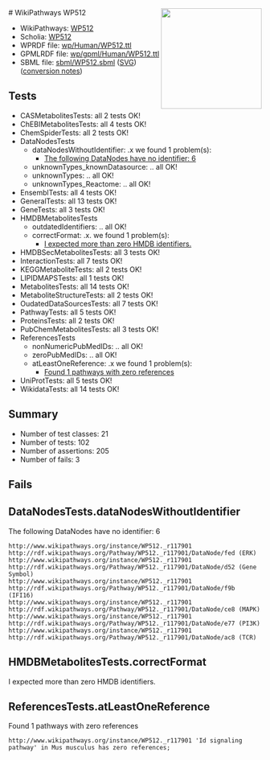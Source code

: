 <img style="float: right; width: 200px" src="../logo.png" />
# WikiPathways WP512

* WikiPathways: [WP512](https://identifiers.org/wikipathways:WP512)
* Scholia: [WP512](https://scholia.toolforge.org/wikipathways/WP512)
* WPRDF file: [wp/Human/WP512.ttl](../wp/Human/WP512.ttl)
* GPMLRDF file: [wp/gpml/Human/WP512.ttl](../wp/gpml/Human/WP512.ttl)
* SBML file: [sbml/WP512.sbml](../sbml/WP512.sbml) ([SVG](../sbml/WP512.svg)) ([conversion notes](../sbml/WP512.txt))

## Tests
* CASMetabolitesTests: all 2 tests OK!
* ChEBIMetabolitesTests: all 4 tests OK!
* ChemSpiderTests: all 2 tests OK!
* DataNodesTests
    * dataNodesWithoutIdentifier: .x we found 1 problem(s):
        * [The following DataNodes have no identifier: 6](#d2d32fa5)
    * unknownTypes_knownDatasource: .. all OK!
    * unknownTypes: .. all OK!
    * unknownTypes_Reactome: .. all OK!
* EnsemblTests: all 4 tests OK!
* GeneralTests: all 13 tests OK!
* GeneTests: all 3 tests OK!
* HMDBMetabolitesTests
    * outdatedIdentifiers: .. all OK!
    * correctFormat: .x. we found 1 problem(s):
        * [I expected more than zero HMDB identifiers.](#ad154c1e)
* HMDBSecMetabolitesTests: all 3 tests OK!
* InteractionTests: all 7 tests OK!
* KEGGMetaboliteTests: all 2 tests OK!
* LIPIDMAPSTests: all 1 tests OK!
* MetabolitesTests: all 14 tests OK!
* MetaboliteStructureTests: all 2 tests OK!
* OudatedDataSourcesTests: all 7 tests OK!
* PathwayTests: all 5 tests OK!
* ProteinsTests: all 2 tests OK!
* PubChemMetabolitesTests: all 3 tests OK!
* ReferencesTests
    * nonNumericPubMedIDs: .. all OK!
    * zeroPubMedIDs: .. all OK!
    * atLeastOneReference: .x we found 1 problem(s):
        * [Found 1 pathways with zero references](#35eb778e)
* UniProtTests: all 5 tests OK!
* WikidataTests: all 14 tests OK!


## Summary

* Number of test classes: 21
* Number of tests: 102
* Number of assertions: 205
* Number of fails: 3

## Fails

<a name="d2d32fa5" />

## DataNodesTests.dataNodesWithoutIdentifier

The following DataNodes have no identifier: 6
```
http://www.wikipathways.org/instance/WP512._r117901 http://rdf.wikipathways.org/Pathway/WP512._r117901/DataNode/fed (ERK)
http://www.wikipathways.org/instance/WP512._r117901 http://rdf.wikipathways.org/Pathway/WP512._r117901/DataNode/d52 (Gene Symbol)
http://www.wikipathways.org/instance/WP512._r117901 http://rdf.wikipathways.org/Pathway/WP512._r117901/DataNode/f9b (IFI16)
http://www.wikipathways.org/instance/WP512._r117901 http://rdf.wikipathways.org/Pathway/WP512._r117901/DataNode/ce8 (MAPK)
http://www.wikipathways.org/instance/WP512._r117901 http://rdf.wikipathways.org/Pathway/WP512._r117901/DataNode/e77 (PI3K)
http://www.wikipathways.org/instance/WP512._r117901 http://rdf.wikipathways.org/Pathway/WP512._r117901/DataNode/ac8 (TCR)
```

<a name="ad154c1e" />

## HMDBMetabolitesTests.correctFormat

I expected more than zero HMDB identifiers.
<a name="35eb778e" />

## ReferencesTests.atLeastOneReference

Found 1 pathways with zero references
```
http://www.wikipathways.org/instance/WP512._r117901 'Id signaling pathway' in Mus musculus has zero references; 
```

